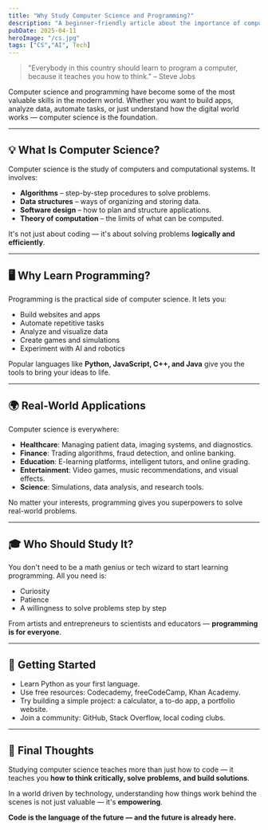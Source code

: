 ```yaml
---
title: "Why Study Computer Science and Programming?"
description: "A beginner-friendly article about the importance of computer science and programming in today's world."
pubDate: 2025-04-11
heroImage: "/cs.jpg"
tags: ["CS","AI", Tech]
---
```


> "Everybody in this country should learn to program a computer, because it teaches you how to think." – Steve Jobs

Computer science and programming have become some of the most valuable skills in the modern world. Whether you want to build apps, analyze data, automate tasks, or just understand how the digital world works — computer science is the foundation.

---

## 💡 What Is Computer Science?

Computer science is the study of computers and computational systems. It involves:

- **Algorithms** – step-by-step procedures to solve problems.
- **Data structures** – ways of organizing and storing data.
- **Software design** – how to plan and structure applications.
- **Theory of computation** – the limits of what can be computed.

It's not just about coding — it's about solving problems **logically and efficiently**.

---

## 🖥️ Why Learn Programming?

Programming is the practical side of computer science. It lets you:

- Build websites and apps
- Automate repetitive tasks
- Analyze and visualize data
- Create games and simulations
- Experiment with AI and robotics

Popular languages like **Python, JavaScript, C++, and Java** give you the tools to bring your ideas to life.

---

## 🌍 Real-World Applications

Computer science is everywhere:

- **Healthcare**: Managing patient data, imaging systems, and diagnostics.
- **Finance**: Trading algorithms, fraud detection, and online banking.
- **Education**: E-learning platforms, intelligent tutors, and online grading.
- **Entertainment**: Video games, music recommendations, and visual effects.
- **Science**: Simulations, data analysis, and research tools.

No matter your interests, programming gives you superpowers to solve real-world problems.

---

## 🎓 Who Should Study It?

You don't need to be a math genius or tech wizard to start learning programming. All you need is:

- Curiosity
- Patience
- A willingness to solve problems step by step

From artists and entrepreneurs to scientists and educators — **programming is for everyone**.

---

## 🚀 Getting Started

- Learn Python as your first language.
- Use free resources: Codecademy, freeCodeCamp, Khan Academy.
- Try building a simple project: a calculator, a to-do app, a portfolio website.
- Join a community: GitHub, Stack Overflow, local coding clubs.

---

## 🧠 Final Thoughts

Studying computer science teaches more than just how to code — it teaches you **how to think critically, solve problems, and build solutions**.

In a world driven by technology, understanding how things work behind the scenes is not just valuable — it's **empowering**.

**Code is the language of the future — and the future is already here.**